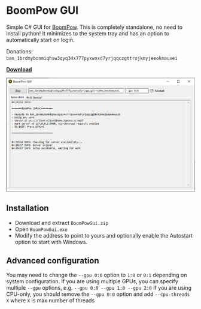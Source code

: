 # BoomPow GUI

Simple C# GUI for [BoomPow](https://github.com/BananoCoin/boompow). This is completely standalone, no need to install python! It minimizes to the system tray and has an option to automatically start on login.

Donations: `ban_1brdmybonmiqhsw3qyq34x777pyxwnxd7yrjqqczgttrojkmyjeeokmauxei`

**[Download](https://github.com/mrexodia/BoomPowGui/releases/latest)**

![BoomPow GUI](BoomPowGui/screenshot.png)

## Installation

- Download and extract `BoomPowGui.zip`
- Open `BoomPowGui.exe`
- Modify the address to point to yours and optionally enable the Autostart option to start with Windows.

## Advanced configuration

You may need to change the `--gpu 0:0` option to `1:0` or `0:1` depending on system configuration.
If you are using multiple GPUs, you can specify multiple `--gpu` options, e.g. `--gpu 0:0 --gpu 1:0 --gpu 2:0`
If you are using CPU-only, you should remove the `--gpu 0:0` option and add `--cpu-threads X` where `X` is max number of threads
